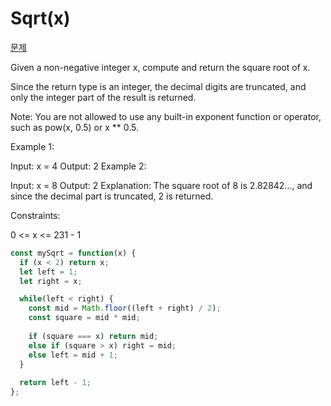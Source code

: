 # Sqrt(x)

[문제](https://leetcode.com/explore/learn/card/binary-search/125/template-i/950/)

Given a non-negative integer x, compute and return the square root of x.

Since the return type is an integer, the decimal digits are truncated, and only the integer part of the result is returned.

Note: You are not allowed to use any built-in exponent function or operator, such as pow(x, 0.5) or x ** 0.5.

Example 1:

Input: x = 4
Output: 2
Example 2:

Input: x = 8
Output: 2
Explanation: The square root of 8 is 2.82842..., and since the decimal part is truncated, 2 is returned.
 

Constraints:

0 <= x <= 231 - 1

```js
const mySqrt = function(x) {
  if (x < 2) return x;
  let left = 1;
  let right = x;

  while(left < right) {
    const mid = Math.floor((left + right) / 2);
    const square = mid * mid;
    
    if (square === x) return mid;
    else if (square > x) right = mid;
    else left = mid + 1;
  }
  
  return left - 1;
};
```